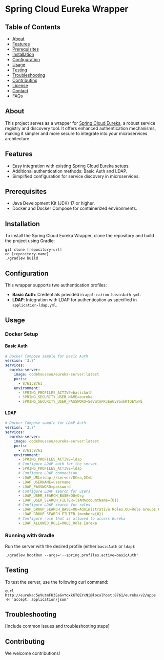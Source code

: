 # Spring Cloud Eureka Wrapper

## Table of Contents

- [About](#about)
- [Features](#features)
- [Prerequisites](#prerequisites)
- [Installation](#installation)
- [Configuration](#configuration)
- [Usage](#usage)
- [Testing](#testing)
- [Troubleshooting](#troubleshooting)
- [Contributing](#contributing)
- [License](#license)
- [Contact](#contact)
- [FAQs](#faqs)

## About

This project serves as a wrapper
for [Spring Cloud Eureka](https://cloud.spring.io/spring-cloud-netflix/multi/multi_spring-cloud-eureka-server.html), a
robust service registry and discovery tool. It offers enhanced authentication mechanisms, making it simpler and more
secure to integrate into your microservices architecture.

## Features

- Easy integration with existing Spring Cloud Eureka setups.
- Additional authentication methods: Basic Auth and LDAP.
- Simplified configuration for service discovery in microservices.

## Prerequisites

- Java Development Kit (JDK) 17 or higher.
- Docker and Docker Compose for containerized environments.

## Installation

To install the Spring Cloud Eureka Wrapper, clone the repository and build the project using Gradle:

```shell
git clone [repository-url]
cd [repository-name]
./gradlew build
```

## Configuration

This wrapper supports two authentication profiles:

- **Basic Auth**: Credentials provided in `application-basicAuth.yml`.
- **LDAP**: Integration with LDAP for authentication as specified in `application-ldap.yml`.

## Usage

### Docker Setup

#### Basic Auth

```yaml
# Docker Compose sample for Basic Auth
version: '3.7'
services:
  eureka-server:
    image: codehouseou/eureka-server:latest
    ports:
      - 8761:8761
    environment:
      - SPRING_PROFILES_ACTIVE=basicAuth
      - SPRING_SECURITY_USER_NAME=eureka
      - SPRING_SECURITY_USER_PASSWORD=5eVutmFK3EeGvYoxkKTQEYxNi
```

#### LDAP

```yaml
# Docker Compose sample for LDAP Auth
version: '3.7'
services:
  eureka-server:
    image: codehouseou/eureka-server:latest
    ports:
      - 8761:8761
    environment:
      - SPRING_PROFILES_ACTIVE=ldap
      # Configure LDAP auth for the server.
      - SPRING_PROFILES_ACTIVE=ldap
      # Configure LDAP connection.
      - LDAP_URL=ldap://server/DC=a,DC=b
      - LDAP_USERNAME=username
      - LDAP_PASSWORD=password
      # Configure LDAP search for users
      - LDAP_USER_SEARCH_BASE=OU=Org
      - LDAP_USER_SEARCH_FILTER=(sAMAccountName={0})
      # Configure LDAP search for roles
      - LDAP_GROUP_SEARCH_BASE=OU=Administrative Roles,OU=Role Groups,OU=Management,OU=Org
      - LDAP_GROUP_SEARCH_FILTER (member={0})
      # Configure role that is allowed to access Eureka
      - LDAP_ALLOWED_ROLE=ROLE_Role Eureka
```

### Running with Gradle

Run the server with the desired profile (either `basicAuth` or `ldap`):

```shell
./gradlew bootRun --args='--spring.profiles.active=basicAuth'
```

## Testing

To test the server, use the following curl command:

```shell
curl http://eureka:5eVutmFK3EeGvYoxkKTQEYxNi@localhost:8761/eureka/v2/apps -H 'accept: application/json'
```

## Troubleshooting

[Include common issues and troubleshooting steps]

## Contributing

We welcome contributions!
